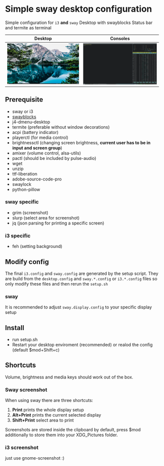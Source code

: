 # Simple sway desktop configuration
Simple configuration for `i3` **and** `sway` Desktop with swayblocks Status bar and termite as terminal

Desktop            |  Consoles
:-------------------------:|:-------------------------:
![Desktop screenshot](https://github.com/AlexAUT/Config-files/blob/master/screenshots/desktop.png?raw=true)  |  ![Console screenshot](https://github.com/AlexAUT/Config-files/blob/master/screenshots/console.png?raw=true)


## Prerequisite
* sway or i3
* [swayblocks](https://github.com/rei2hu/swayblocks)
* j4-dmenu-desktop
* termite (preferable without window decorations)
* acpi (battery indicator)
* playerctl (for media control)
* brightnessctl (changing screen brightness, **current user has to be in input and screen group**)
* amixer (volume control, alsa-utils)
* pactl (should be included by pulse-audio)
* wget
* unzip
* ttf-liberation
* adobe-source-code-pro
* swaylock
* python-pillow
### sway specific
* grim (screenshot)
* slurp (select area for screenshot)
* jq (json parsing for printing a specific screen)
### i3 specific
* feh (setting background)

## Modify config
The final `i3.config` and `sway.config` are generated by the setup script. They are build from the `desktop.config` and `sway.*.config` or `i3.*.config` files so only modify these files and then rerun the `setup.sh`

### sway
It is recommended to adjust `sway.display.config` to your specific display setup

## Install
* run setup.sh
* Restart your desktop enviroment (recommended) or realod the config (default $mod+Shift+c)

## Shortcuts
Volume, brightness and media keys should work out of the box.

### Sway screenshot
When using sway there are three shortcuts:
1) **Print** prints the whole display setup
2) **Alt+Print** prints the current selected display
3) **Shift+Print** select area to print

Screenshots are stored inside the clipboard by default, press $mod additionally to store them into your XDG_Pictures folder.

### i3 screenshot
just use gnome-screenshot :)
